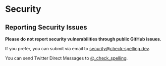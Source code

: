 # Security

## Reporting Security Issues

**Please do not report security vulnerabilities through public GitHub issues.**

If you prefer, you can submit via email to [security@check-spelling.dev](mailto:security@check-spelling.dev).

You can send Twitter Direct Messages to [@\_check_spelling](https://twitter.com/_check_spelling).
